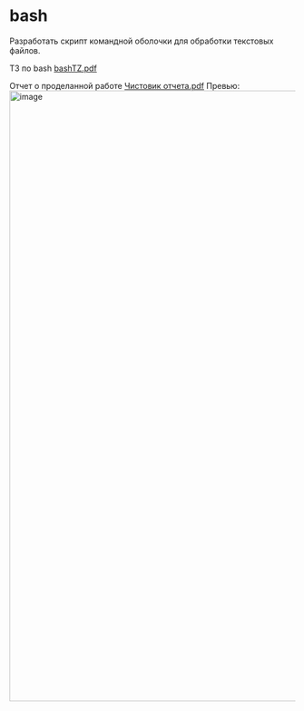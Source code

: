 # bash
Разработать скрипт командной оболочки для обработки текстовых файлов.

ТЗ по bash
[bashTZ.pdf](https://github.com/13eav1s/bash/files/8091922/bashTZ.pdf)

Отчет о проделанной работе
[Чистовик отчета.pdf](https://github.com/13eav1s/bash/files/8091924/default.pdf)
Превью:
<img width="1076" alt="image" src="https://user-images.githubusercontent.com/45150259/154563970-d3e8d6ac-6b26-4eba-a67d-b9e0bf61dd6d.png">
